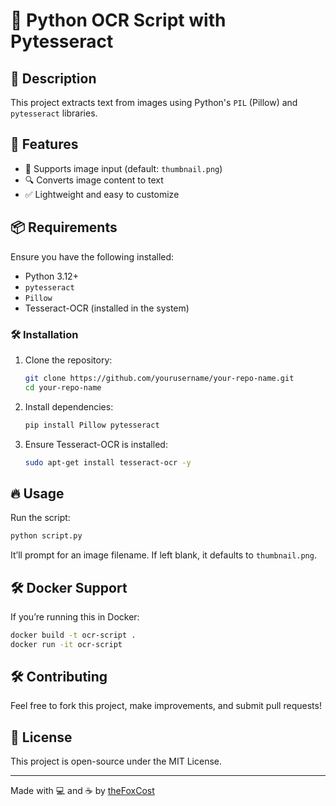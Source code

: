 # 📌 Python OCR Script with Pytesseract

## 🚀 Description
This project extracts text from images using Python's `PIL` (Pillow) and `pytesseract` libraries.

## 🔧 Features
- 📸 Supports image input (default: `thumbnail.png`)
- 🔍 Converts image content to text
- ✅ Lightweight and easy to customize

## 📦 Requirements
Ensure you have the following installed:
- Python 3.12+
- `pytesseract`
- `Pillow`
- Tesseract-OCR (installed in the system)

### 🛠️ Installation
1. Clone the repository:
    ```bash
    git clone https://github.com/yourusername/your-repo-name.git
    cd your-repo-name
    ```

2. Install dependencies:
    ```bash
    pip install Pillow pytesseract
    ```

3. Ensure Tesseract-OCR is installed:
    ```bash
    sudo apt-get install tesseract-ocr -y
    ```

## 🔥 Usage
Run the script:
```bash
python script.py
```

It’ll prompt for an image filename. If left blank, it defaults to `thumbnail.png`.

## 🛠️ Docker Support
If you’re running this in Docker:
```bash
docker build -t ocr-script .
docker run -it ocr-script
```

## 🛠️ Contributing
Feel free to fork this project, make improvements, and submit pull requests!

## 📄 License
This project is open-source under the MIT License.

---

Made with 💻 and ☕ by [theFoxCost](https://github.com/theFoxCost)
